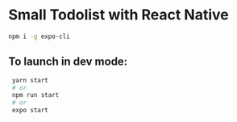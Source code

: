 # Small Todolist with React Native

```bash
npm i -g expo-cli
```

## To launch in dev mode:

```bash
 yarn start
 # or
 npm run start
 # or
 expo start
```
